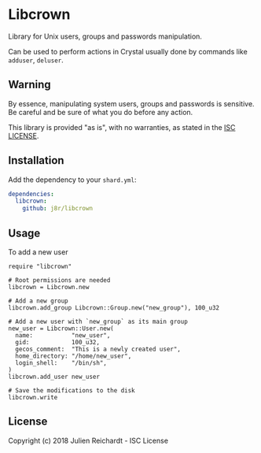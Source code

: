 # Libcrown

Library for Unix users, groups and passwords manipulation.

Can be used to perform actions in Crystal usually done by commands like `adduser`, `deluser`.

## Warning

By essence, manipulating system users, groups and passwords is sensitive. Be careful and be sure of what you do before any action.

This library is provided "as is", with no warranties, as stated in the [ISC LICENSE](LICENSE).

## Installation

Add the dependency to your `shard.yml`:

```yaml
dependencies:
  libcrown:
    github: j8r/libcrown
```

## Usage

To add a new user

```crystal
require "libcrown"

# Root permissions are needed
libcrown = Libcrown.new

# Add a new group
libcrown.add_group Libcrown::Group.new("new_group"), 100_u32

# Add a new user with `new_group` as its main group
new_user = Libcrown::User.new(
  name:           "new_user",
  gid:            100_u32,
  gecos_comment:  "This is a newly created user",
  home_directory: "/home/new_user",
  login_shell:    "/bin/sh",
)
libcrown.add_user new_user

# Save the modifications to the disk
libcrown.write
```

## License

Copyright (c) 2018 Julien Reichardt - ISC License
